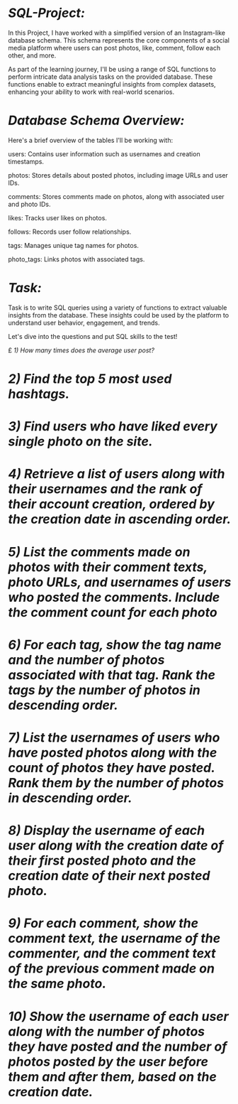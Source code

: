 # *SQL-Project:*
In this Project, I have worked with a simplified version of an Instagram-like database schema. This schema represents the core components of a social media platform where users can post photos, like, comment, follow each other, and more.


As part of the learning journey, I'll be using a range of SQL functions to perform intricate data analysis tasks on the provided database. These functions enable  to extract meaningful insights from complex datasets, enhancing your ability to work with real-world scenarios.


# *Database Schema Overview:*


Here's a brief overview of the tables I'll be working with:


users: Contains user information such as usernames and creation timestamps.

photos: Stores details about posted photos, including image URLs and user IDs.

comments: Stores comments made on photos, along with associated user and photo IDs.

likes: Tracks user likes on photos.

follows: Records user follow relationships.

tags: Manages unique tag names for photos.

photo_tags: Links photos with associated tags.


# *Task:*


Task is to write SQL queries using a variety of functions to extract valuable insights from the database. These insights could be used by the platform to understand user behavior, engagement, and trends.


 Let's dive into the questions and put SQL skills to the test!




£ *1) How many times does the average user post?*

# *2) Find the top 5 most used hashtags.*

# *3) Find users who have liked every single photo on the site.*

# *4) Retrieve a list of users along with their usernames and the rank of their account creation, ordered by the creation date in ascending order.*

# *5) List the comments made on photos with their comment texts, photo URLs, and usernames of users who posted the comments. Include the comment count for each photo*

# *6) For each tag, show the tag name and the number of photos associated with that tag. Rank the tags by the number of photos in descending order.*

# *7) List the usernames of users who have posted photos along with the count of photos they have posted. Rank them by the number of photos in descending order.*

# *8) Display the username of each user along with the creation date of their first posted photo and the creation date of their next posted photo.*

# *9) For each comment, show the comment text, the username of the commenter, and the comment text of the previous comment made on the same photo.*

# *10) Show the username of each user along with the number of photos they have posted and the number of photos posted by the user before them and after them, based on the creation date.*
